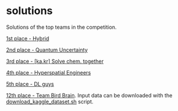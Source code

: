 # solutions
Solutions of the top teams in the competition.

[1st place - Hybrid](./1)

[2nd place - Quantum Uncertainty](./2)

[3rd place - \[ka.kr\] Solve chem. together](./3)

[4th place - Hyperspatial Engineers](./4)

[5th place - DL guys](./5)

[12th place - Team Bird Brain](./12). Input data can be downloaded with the [download_kaggle_dataset.sh](./12/download_kaggle_dataset.sh) script.
